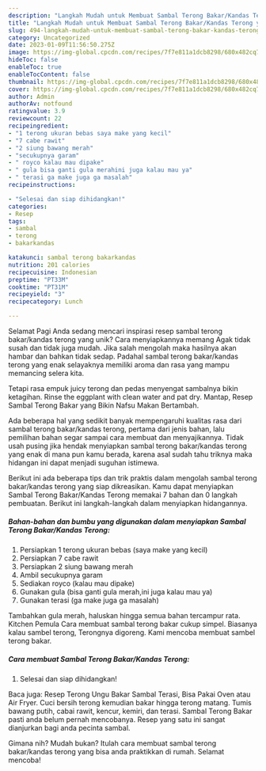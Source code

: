 ```yaml
---
description: "Langkah Mudah untuk Membuat Sambal Terong Bakar/Kandas Terong yang Enak, Mantap"
title: "Langkah Mudah untuk Membuat Sambal Terong Bakar/Kandas Terong yang Enak, Mantap"
slug: 494-langkah-mudah-untuk-membuat-sambal-terong-bakar-kandas-terong-yang-enak-mantap
category: Uncategorized
date: 2023-01-09T11:56:50.275Z
image: https://img-global.cpcdn.com/recipes/7f7e811a1dcb8298/680x482cq70/sambal-terong-bakarkandas-terong-foto-resep-utama.jpg
hideToc: false
enableToc: true
enableTocContent: false
thumbnail: https://img-global.cpcdn.com/recipes/7f7e811a1dcb8298/680x482cq70/sambal-terong-bakarkandas-terong-foto-resep-utama.jpg
cover: https://img-global.cpcdn.com/recipes/7f7e811a1dcb8298/680x482cq70/sambal-terong-bakarkandas-terong-foto-resep-utama.jpg
author: Admin
authorAv: notfound
ratingvalue: 3.9
reviewcount: 22
recipeingredient:
- "1 terong ukuran bebas saya make yang kecil"
- "7 cabe rawit"
- "2 siung bawang merah"
- "secukupnya garam"
- " royco kalau mau dipake"
- " gula bisa ganti gula merahini juga kalau mau ya"
- " terasi ga make juga ga masalah"
recipeinstructions:

- "Selesai dan siap dihidangkan!"
categories:
- Resep
tags:
- sambal
- terong
- bakarkandas

katakunci: sambal terong bakarkandas 
nutrition: 201 calories
recipecuisine: Indonesian
preptime: "PT33M"
cooktime: "PT31M"
recipeyield: "3"
recipecategory: Lunch

---
```



Selamat Pagi Anda sedang mencari inspirasi resep sambal terong bakar/kandas terong yang unik? Cara menyiapkannya memang Agak tidak susah dan tidak juga mudah. Jika salah mengolah maka hasilnya akan hambar dan bahkan tidak sedap. Padahal sambal terong bakar/kandas terong yang enak selayaknya memiliki aroma dan rasa yang mampu memancing selera kita.


Tetapi rasa empuk juicy terong dan pedas menyengat sambalnya bikin ketagihan. Rinse the eggplant with clean water and pat dry. Mantap, Resep Sambal Terong Bakar yang Bikin Nafsu Makan Bertambah.

Ada beberapa hal yang sedikit banyak mempengaruhi kualitas rasa dari sambal terong bakar/kandas terong, pertama dari jenis bahan, lalu pemilihan bahan segar sampai cara membuat dan menyajikannya. Tidak usah pusing jika hendak menyiapkan sambal terong bakar/kandas terong yang enak di mana pun kamu berada, karena asal sudah tahu triknya maka hidangan ini dapat menjadi suguhan istimewa.


Berikut ini ada beberapa tips dan trik praktis dalam mengolah sambal terong bakar/kandas terong yang siap dikreasikan. Kamu dapat menyiapkan Sambal Terong Bakar/Kandas Terong memakai 7 bahan dan 0 langkah pembuatan. Berikut ini langkah-langkah dalam menyiapkan hidangannya.

<!--inarticleads1-->

##### Bahan-bahan dan bumbu yang digunakan dalam menyiapkan Sambal Terong Bakar/Kandas Terong:

1. Persiapkan 1 terong ukuran bebas (saya make yang kecil)
1. Persiapkan 7 cabe rawit
1. Persiapkan 2 siung bawang merah
1. Ambil secukupnya garam
1. Sediakan  royco (kalau mau dipake)
1. Gunakan  gula (bisa ganti gula merah,ini juga kalau mau ya)
1. Gunakan  terasi (ga make juga ga masalah)


Tambahkan gula merah, haluskan hingga semua bahan tercampur rata. Kitchen Pemula Cara membuat sambal terong bakar cukup simpel. Biasanya kalau sambel terong, Terongnya digoreng. Kami mencoba membuat sambel terong bakar. 

<!--inarticleads2-->

##### Cara membuat Sambal Terong Bakar/Kandas Terong:


1. Selesai dan siap dihidangkan!

Baca juga: Resep Terong Ungu Bakar Sambal Terasi, Bisa Pakai Oven atau Air Fryer. Cuci bersih terong kemudian bakar hingga terong matang. Tumis bawang putih, cabai rawit, kencur, kemiri, dan terasi. Sambal Terong Bakar pasti anda belum pernah mencobanya. Resep yang satu ini sangat dianjurkan bagi anda pecinta sambal. 

Gimana nih? Mudah bukan? Itulah cara membuat sambal terong bakar/kandas terong yang bisa anda praktikkan di rumah. Selamat mencoba!
